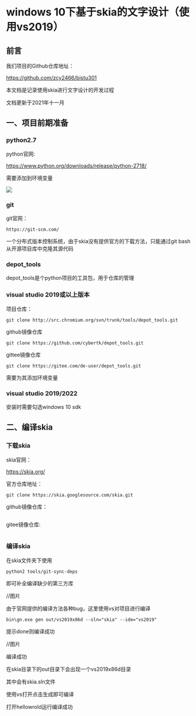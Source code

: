



# windows 10下基于skia的文字设计（使用vs2019）



## 前言

我们项目的Github仓库地址：

https://github.com/zcy2466/bistu301

本文档是记录使用skia进行文字设计的开发过程

文档更新于2021年十一月

## 一、项目前期准备

### python2.7



python官网:

https://www.python.org/downloads/release/python-2718/ 

需要添加到环境变量

![](https://github.com/zcy2466/bistu301/blob/main/image/python.jpg)

### git

git官网：

```
https://git-scm.com/
```

一个分布式版本控制系统，由于skia没有提供官方的下载方法，只能通过git bash从开源项目库中克隆其源代码

### depot_tools

depot_tools是个python项目的工具包，用于仓库的管理

### visual studio 2019或以上版本
项目仓库：
```
git clone http://src.chromium.org/svn/trunk/tools/depot_tools.git
```

github镜像仓库

```
git clone https://github.com/cybertk/depot_tools.git
```

gittee镜像仓库

```
git clone https://gitee.com/de-user/depot_tools.git
```

需要为其添加环境变量

### visual studio 2019/2022
安装时需要勾选windows 10 sdk

## 二、编译skia

### 下载skia

skia官网：

https://skia.org/

官方仓库地址：

```
git clone https://skia.googlesource.com/skia.git
```

github镜像仓库：

```

```

gitee镜像仓库:

```

```

### 编译skia

在skia文件夹下使用

```
python2 tools/git-sync-deps
```

即可补全编译缺少的第三方库

//图片

由于官网提供的编译方法各种bug，这里使用vs对项目进行编译

```
bin\gn.exe gen out/vs2019x86d --sln="skia" --ide="vs2019"
```

提示done则编译成功

//图片

编译成功

在skia目录下的out目录下会出现一个vs2019x86d目录

其中会有skia.sln文件

使用vs打开点击生成即可编译

打开hellowrold运行编译成功
